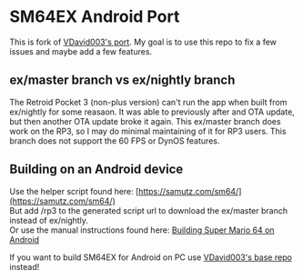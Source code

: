 # SM64EX Android Port
This is fork of [VDavid003's port](https://github.com/VDavid003/sm64-port-android/tree/ex/master). My goal is to use this repo to fix a few issues and maybe add a few features.

## ex/master branch vs ex/nightly branch
The Retroid Pocket 3 (non-plus version) can't run the app when built from ex/nightly for some reasaon. It was able to previously after and OTA update, but then another OTA update broke it again. This ex/master branch does work on the RP3, so I may do minimal maintaining of it for RP3 users. This branch does not support the 60 FPS or DynOS features.

## Building on an Android device
Use the helper script found here: [https://samutz.com/sm64/](https://samutz.com/sm64/)  
But add /rp3 to the generated script url to download the ex/master branch instead of ex/nightly.  
Or use the manual instructions found here: [Building Super Mario 64 on Android](https://samutz.com/docs/books/video-games/page/building-super-mario-64-on-android)

If you want to build SM64EX for Android on PC use [VDavid003's base repo](https://github.com/VDavid003/sm64-port-android-base) instead!
